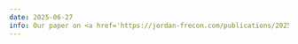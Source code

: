 ```yaml
---
date: 2025-06-27
info: Our paper on <a href='https://jordan-frecon.com/publications/2025-chretien-s-p-gsi-ks'>Using Signatures and Koopman operators to learn non-linear dynamics</a> has been accepted to GSI 2025
---
```

